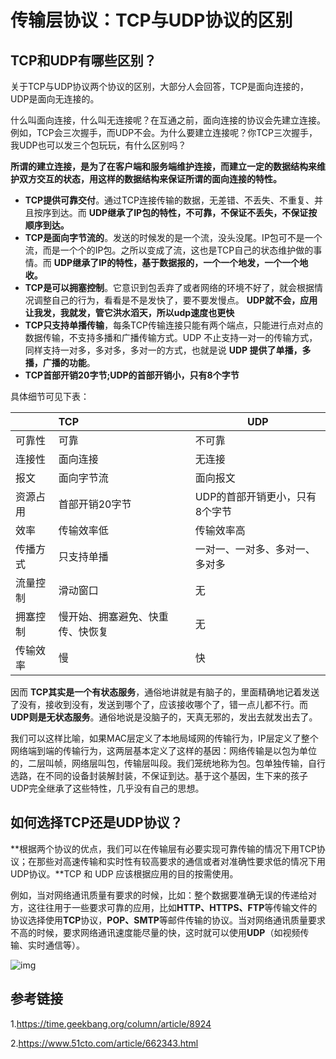 #                              传输层协议：TCP与UDP协议的区别

## TCP和UDP有哪些区别？

关于TCP与UDP协议两个协议的区别，大部分人会回答，TCP是面向连接的，UDP是面向无连接的。

什么叫面向连接，什么叫无连接呢？在互通之前，面向连接的协议会先建立连接。例如，TCP会三次握手，而UDP不会。为什么要建立连接呢？你TCP三次握手，我UDP也可以发三个包玩玩，有什么区别吗？

**所谓的建立连接，是为了在客户端和服务端维护连接，而建立一定的数据结构来维护双方交互的状态，用这样的数据结构来保证所谓的面向连接的特性。**

- **TCP提供可靠交付**。通过TCP连接传输的数据，无差错、不丢失、不重复、并且按序到达。而 **UDP继承了IP包的特性，不可靠，不保证不丢失，不保证按顺序到达。**
-  **TCP是面向字节流的**。发送的时候发的是一个流，没头没尾。IP包可不是一个流，而是一个个的IP包。之所以变成了流，这也是TCP自己的状态维护做的事情。而 **UDP继承了IP的特性，基于数据报的，一个一个地发，一个一个地收。**
-  **TCP是可以拥塞控制**。它意识到包丢弃了或者网络的环境不好了，就会根据情况调整自己的行为，看看是不是发快了，要不要发慢点。 **UDP就不会，应用让我发，我就发，管它洪水滔天，所以udp速度也更快**
- **TCP只支持单播传输**，每条TCP传输连接只能有两个端点，只能进行点对点的数据传输，不支持多播和广播传输方式。UDP 不止支持一对一的传输方式，同样支持一对多，多对多，多对一的方式，也就是说 **UDP 提供了单播，多播，广播的功能**。
- **TCP首部开销20字节;UDP的首部开销小，只有8个字节**

具体细节可见下表：

|          | TCP                              | UDP                            |
| :------- | :------------------------------- | ------------------------------ |
| 可靠性   | 可靠                             | 不可靠                         |
| 连接性   | 面向连接                         | 无连接                         |
| 报文     | 面向字节流                       | 面向报文                       |
| 资源占用 | 首部开销20字节                   | UDP的首部开销更小，只有8个字节 |
| 效率     | 传输效率低                       | 传输效率高                     |
| 传播方式 | 只支持单播                       | 一对一、一对多、多对一、多对多 |
| 流量控制 | 滑动窗口                         | 无                             |
| 拥塞控制 | 慢开始、拥塞避免、快重传、快恢复 | 无                             |
| 传输效率 | 慢                               | 快                             |

因而 **TCP其实是一个有状态服务**，通俗地讲就是有脑子的，里面精确地记着发送了没有，接收到没有，发送到哪个了，应该接收哪个了，错一点儿都不行。而 **UDP则是无状态服务**。通俗地说是没脑子的，天真无邪的，发出去就发出去了。

我们可以这样比喻，如果MAC层定义了本地局域网的传输行为，IP层定义了整个网络端到端的传输行为，这两层基本定义了这样的基因：网络传输是以包为单位的，二层叫帧，网络层叫包，传输层叫段。我们笼统地称为包。包单独传输，自行选路，在不同的设备封装解封装，不保证到达。基于这个基因，生下来的孩子UDP完全继承了这些特性，几乎没有自己的思想。



## 如何选择TCP还是UDP协议？

**根据两个协议的优点，我们可以在传输层有必要实现可靠传输的情况下用TCP协议；在那些对高速传输和实时性有较高要求的通信或者对准确性要求低的情况下用UDP协议。**TCP 和 UDP 应该根据应用的目的按需使用。

例如，当对网络通讯质量有要求的时候，比如：整个数据要准确无误的传递给对方，这往往用于一些要求可靠的应用，比如**HTTP、HTTPS、FTP**等传输文件的协议选择使用**TCP**协议，**POP、SMTP**等邮件传输的协议。当对网络通讯质量要求不高的时候，要求网络通讯速度能尽量的快，这时就可以使用**UDP**（如视频传输、实时通信等）。

![img](https://s6.51cto.com/oss/202105/14/26c5f19079fba62b5682f613b94c8df3.jpg)

## 参考链接

1.https://time.geekbang.org/column/article/8924

2.https://www.51cto.com/article/662343.html